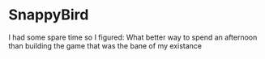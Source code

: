 # SnappyBird
I had some spare time so I figured: What better way to spend an afternoon than building the game that was the bane of my existance
